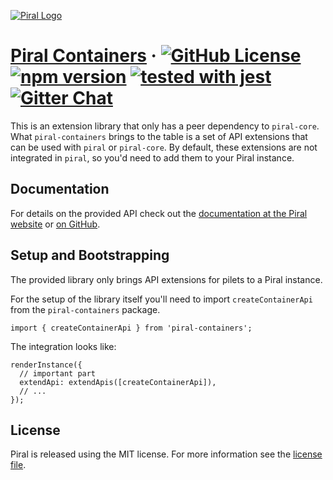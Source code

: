 [![Piral Logo](https://github.com/smapiot/piral/raw/master/docs/assets/logo.png)](https://piral.io)

# [Piral Containers](https://piral.io) &middot; [![GitHub License](https://img.shields.io/badge/license-MIT-blue.svg)](https://github.com/smapiot/piral/blob/master/LICENSE) [![npm version](https://img.shields.io/npm/v/piral-containers.svg?style=flat)](https://www.npmjs.com/package/piral-containers) [![tested with jest](https://img.shields.io/badge/tested_with-jest-99424f.svg)](https://jestjs.io) [![Gitter Chat](https://badges.gitter.im/gitterHQ/gitter.png)](https://gitter.im/piral-io/community)

This is an extension library that only has a peer dependency to `piral-core`. What `piral-containers` brings to the table is a set of API extensions that can be used with `piral` or `piral-core`. By default, these extensions are not integrated in `piral`, so you'd need to add them to your Piral instance.

## Documentation

For details on the provided API check out the [documentation at the Piral website](https://docs.piral.io) or [on GitHub](https://github.com/smapiot/piral/tree/master/docs).

## Setup and Bootstrapping

The provided library only brings API extensions for pilets to a Piral instance.

For the setup of the library itself you'll need to import `createContainerApi` from the `piral-containers` package.

```tsx
import { createContainerApi } from 'piral-containers';
```

The integration looks like:

```tsx
renderInstance({
  // important part
  extendApi: extendApis([createContainerApi]),
  // ...
});
```

## License

Piral is released using the MIT license. For more information see the [license file](./LICENSE).
